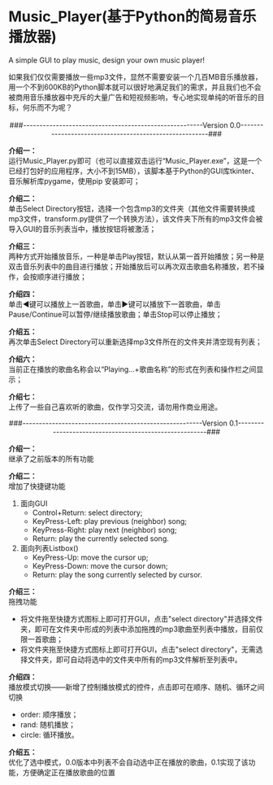 # Music_Player(基于Python的简易音乐播放器)
A simple GUI to play music, design your own music player!
<div id="summary">
  如果我们仅仅需要播放一些mp3文件，显然不需要安装一个几百MB音乐播放器，用一个不到600KB的Python脚本就可以很好地满足我们的需求，并且我们也不会被商用音乐播放器中充斥的大量广告和短视频影响，专心地实现单纯的听音乐的目标，何乐而不为呢？
</div><br>
<div align="center">###-------------------------------------------------------Version 0.0-------------------------------------------------------###</div>
<div id="introduction0.0">
  <p class="details" id="intro_0_1"><b>介绍一：</b><br>运行Music_Player.py即可（也可以直接双击运行“Music_Player.exe”，这是一个已经打包好的应用程序，大小不到15MB），该脚本基于Python的GUI库tkinter、音乐解析库pygame，使用pip 安装即可；</p>
  <p class="details" id="intro_0_2"><b>介绍二：</b><br>单击Select Directory按钮，选择一个包含mp3的文件夹（其他文件需要转换成mp3文件，transform.py提供了一个转换方法），该文件夹下所有的mp3文件会被导入GUI的音乐列表当中，播放按钮将被激活；</p>
  <p class="details" id="intro_0_3"><b>介绍三：</b><br>两种方式开始播放音乐，一种是单击Play按钮，默认从第一首开始播放；另一种是双击音乐列表中的曲目进行播放；开始播放后可以再次双击歌曲名称播放，若不操作，会按顺序进行播放；</p>
  <p class="details" id="intro_0_4"><b>介绍四：</b><br>单击◀键可以播放上一首歌曲，单击▶键可以播放下一首歌曲，单击Pause/Continue可以暂停/继续播放歌曲；单击Stop可以停止播放；</p>
  <p class="details" id="intro_0_5"><b>介绍五：</b><br>再次单击Select Directory可以重新选择mp3文件所在的文件夹并清空现有列表；</p>
  <p class="details" id="intro_0_6"><b>介绍六：</b><br>当前正在播放的歌曲名称会以“Playing...+歌曲名称”的形式在列表和操作栏之间显示；</p>
  <p class="details" id="intro_0_7"><b>介绍七：</b><br>上传了一些自己喜欢听的歌曲，仅作学习交流，请勿用作商业用途。</p>
</div>
<div align="center">###-------------------------------------------------------Version 0.1-------------------------------------------------------###</div>
<div id="introduction0.1">
  <p class="details" id="intro_1_1"><b>介绍一：</b><br>继承了之前版本的所有功能</p>
  <p class="details" id="intro_1_2"><b>介绍二：</b><br>增加了快捷键功能
    <ol>
      <li>面向GUI
        <ul>
          <li>Control+Return: select directory;</li>
          <li>KeyPress-Left: play previous (neighbor) song;</li>
          <li>KeyPress-Right: play next (neighbor) song;</li>
          <li>Return: play the currently selected song.</li>
        </ul>
      </li>
      <li>面向列表Listbox()
        <ul>
          <li>KeyPress-Up: move the cursor up;</li>
          <li>KeyPress-Down: move the cursor down;</li>
          <li>Return: play the song currently selected by cursor.</li>
        </ul>
      </li>
    </ol>
  </p>
  <p class="details" id="intro_1_3"><b>介绍三：</b><br>拖拽功能
    <ul>
      <li>将文件拖至快捷方式图标上即可打开GUI，点击"select directory"并选择文件夹，即可在文件夹中形成的列表中添加拖拽的mp3歌曲至列表中播放，目前仅限一首歌曲；</li>
      <li>将文件夹拖至快捷方式图标上即可打开GUI，点击"select directory"，无需选择文件夹，即可自动将选中的文件夹中所有的mp3文件解析至列表中。</li>
    </ul>
  </p>
  <p class="details" id="intro_1_4"><b>介绍四：</b><br>播放模式切换——新增了控制播放模式的控件，点击即可在顺序、随机、循环之间切换
    <ul>
      <li>order: 顺序播放；</li>
      <li>rand: 随机播放；</li>
      <li>circle: 循环播放。</li>
    </ul>
  </p>
  <p class="details" id="intro_1_5"><b>介绍五：</b><br>优化了选中模式，0.0版本中列表不会自动选中正在播放的歌曲，0.1实现了该功能，方便确定正在播放歌曲的位置</p>
</div>

